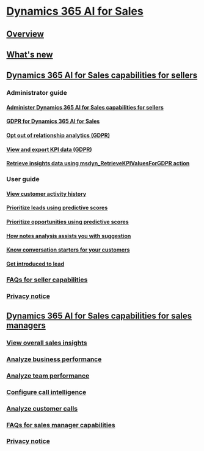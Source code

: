 # [Dynamics 365 AI for Sales](help-hub.md)
## [Overview](overview.md)
## [What's new](whats-new.md)
## [Dynamics 365 AI for Sales capabilities for sellers](../sales/dynamics-365-ai-for-sales.md)
### Administrator guide 
#### [Administer Dynamics 365 AI for Sales capabilities for sellers](../sales/configure-enable-dynamics-365-ai-sales.md)
#### [GDPR for Dynamics 365 AI for Sales](../sales/embedded-intelligence-gdpr.md)
#### [Opt out of relationship analytics (GDPR)](../sales/optout-relationship-analytics-gdpr.md)
#### [View and export KPI data (GDPR)](../sales/view-export-KPI-data-gdpr.md)
#### [Retrieve insights data using msdyn_RetrieveKPIValuesForGDPR action](../sales/retrieve-insights-data-msdyn-RetrieveTypeValuesFromDCI.md)
### User guide
#### [View customer activity history](../sales/relationship-analytics.md)
#### [Prioritize leads using predictive scores](../sales/work-predictive-lead-scoring.md)
#### [Prioritize opportunities using predictive scores](../sales/work-predictive-opportunity-scoring.md)
#### [How notes analysis assists you with suggestion](../sales/notes-analysis.md)
#### [Know conversation starters for your customers](../sales/talking-points.md)
#### [Get introduced to lead](../sales/who-knows-whom.md)
### [FAQs for seller capabilities](faqs-seller-app.md)
### [Privacy notice](privacy-notice-seller.md)
## [Dynamics 365 AI for Sales capabilities for sales managers](../sales/dynamics365-ai-sales-app.md)
### [View overall sales insights](../sales/d365-ai-overview.md)
### [Analyze business performance](../sales/d365-ai-business-performance.md)
### [Analyze team performance](../sales/d365-ai-team-performance.md)
### [Configure call intelligence](../sales/configure-call-intelligence.md)
### [Analyze customer calls](../sales/call-intelligence.md)
### [FAQs for sales manager capabilities](faqs-sales-manager-app.md)
### [Privacy notice](privacy-notice-manager.md)